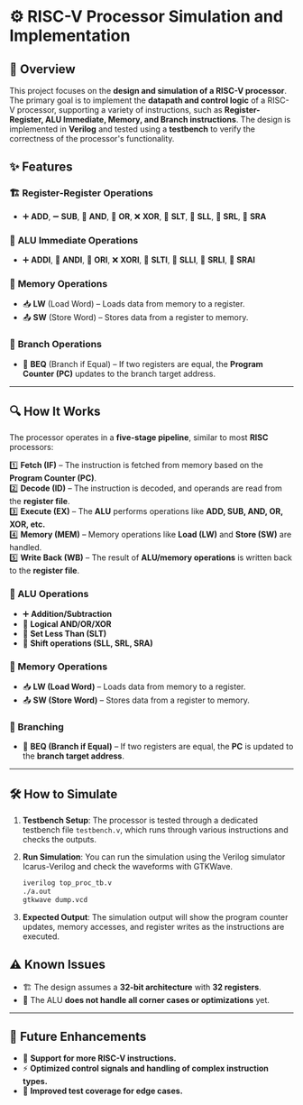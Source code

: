 # ⚙️ RISC-V Processor Simulation and Implementation  

## 📌 Overview  

This project focuses on the **design and simulation of a RISC-V processor**. The primary goal is to implement the **datapath and control logic** of a RISC-V processor, supporting a variety of instructions, such as **Register-Register, ALU Immediate, Memory, and Branch instructions**. The design is implemented in **Verilog** and tested using a **testbench** to verify the correctness of the processor's functionality.  

## ✨ Features  

### 🏗️ **Register-Register Operations**  
- ➕ **ADD**, ➖ **SUB**, 🔗 **AND**, 🔘 **OR**, ❌ **XOR**, 🔼 **SLT**, 🔄 **SLL**, 🔀 **SRL**, 🔁 **SRA**  

### 🔢 **ALU Immediate Operations**  
- ➕ **ADDI**, 🔗 **ANDI**, 🔘 **ORI**, ❌ **XORI**, 🔼 **SLTI**, 🔄 **SLLI**, 🔀 **SRLI**, 🔁 **SRAI**  

### 💾 **Memory Operations**  
- 📥 **LW** (Load Word) – Loads data from memory to a register.  
- 📤 **SW** (Store Word) – Stores data from a register to memory.  

### 🔄 **Branch Operations**  
- 🎯 **BEQ** (Branch if Equal) – If two registers are equal, the **Program Counter (PC)** updates to the branch target address.  

---

## 🔍 How It Works  

The processor operates in a **five-stage pipeline**, similar to most **RISC** processors:  

1️⃣ **Fetch (IF)** – The instruction is fetched from memory based on the **Program Counter (PC)**.  
2️⃣ **Decode (ID)** – The instruction is decoded, and operands are read from the **register file**.  
3️⃣ **Execute (EX)** – The **ALU** performs operations like **ADD, SUB, AND, OR, XOR, etc.**  
4️⃣ **Memory (MEM)** – Memory operations like **Load (LW)** and **Store (SW)** are handled.  
5️⃣ **Write Back (WB)** – The result of **ALU/memory operations** is written back to the **register file**.  

### 🔢 ALU Operations  
- ➕ **Addition/Subtraction**  
- 🔗 **Logical AND/OR/XOR**  
- 🔼 **Set Less Than (SLT)**  
- 🔄 **Shift operations (SLL, SRL, SRA)**  

### 💾 Memory Operations  
- 📥 **LW (Load Word)** – Loads data from memory to a register.  
- 📤 **SW (Store Word)** – Stores data from a register to memory.  

### 🔀 Branching  
- 🎯 **BEQ (Branch if Equal)** – If two registers are equal, the **PC** is updated to the **branch target address**.  

---

## 🛠️ How to Simulate  

1. **Testbench Setup**: The processor is tested through a dedicated testbench file `testbench.v`, which runs through various instructions and checks the outputs.

2. **Run Simulation**: You can run the simulation using the Verilog simulator Icarus-Verilog and check the waveforms with GTKWave.

    ```bash
    iverilog top_proc_tb.v
    ./a.out
    gtkwave dump.vcd
    ```

3. **Expected Output**: The simulation output will show the program counter updates, memory accesses, and register writes as the instructions are executed.

## ⚠️ Known Issues  

- 🏗️ The design assumes a **32-bit architecture** with **32 registers**.  
- 🔄 The ALU **does not handle all corner cases or optimizations** yet.  

---

## 🔮 Future Enhancements  

- 🔧 **Support for more RISC-V instructions.**  
- ⚡ **Optimized control signals and handling of complex instruction types.**  
- 🧪 **Improved test coverage for edge cases.**
